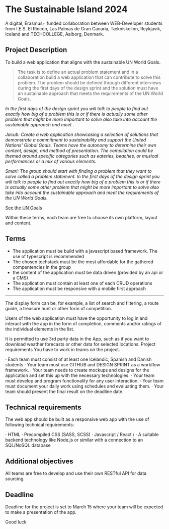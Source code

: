 # The Sustainable Island 2024
 
A digital, Erasmus+ funded collaboration between WEB-Developer students from I.E.S. El Rincon, Las Palmas de Gran Canaria, Tækniskolinn, Reykjavik, Iceland and  TECHCOLLEGE, Aalborg, Denmark.

## Project Description
To build a web application that aligns with the sustainable UN World Goals. 

> The task is to define an actual problem statement and in a collaboration build a web application that can contribute to solve this  problem. The problem should be defined through different interviews during the first days of the design sprint and the solution must have an sustainable approach that meets the requirements of the UN World Goals.

*In the first days of the design sprint you will talk to people to find out exactly how big of a problem this is or if there is actually some other problem that might be more important to solve also take into account the sustainable approach and meet .*

*Jacub: Create a web application showcasing a selection of solutions that demonstrate a commitment to sustainability and support the United Nations' Global Goals.
Teams have the autonomy to determine their own content, design, and method of presentation.
The compilation could be themed around specific categories such as eateries, beaches, or musical performances or a mix of various elements.*

*Smari: The group should start with finding a problem that they want to solve called a problem statement. In the first days of the design sprint you will talk to people to find out exactly how big of a problem this is or if there is actually some other problem that might be more important to solve also take into account the sustainable approach and meet the requirements of the UN World Goals.*

[See the UN Goals](https://sdgs.un.org/goals)
 
Within these terms, each team are free to choose its own platform, layout and content.

## Terms

- The application must be build with a javascript based framework. The use of typescript is recommended
- The chosen techstack must be the most affordable for the gathered compentencies in the group
- the content of the application must be data driven (provided by an api or a CMS)
- The application must contain at least one of each CRUD operations
- The application must be responsive with a mobile first approach
___
 
The display form can be, for example, a list of search and filtering, a route guide, a treasure hunt or other form of competition.
 
Users of the web application must have the opportunity to log in and interact with the app in the form of completion, comments and/or ratings of the individual elements in the list.
 
It is permitted to use 3rd party data in the App, such as if you want to download weather forecasts or other data for selected locations.
Project requirements
You have to work in teams on the project.
 
·  	Each team must consist of at least one Icelandic, Spanish and Danish students
·  	Your team must use GITHUB and DESIGN SPRINT as a workflow framework.
·  	Your team needs to create mockups and designs for the application and set this up with the necessary technologies.
·  	Your team must develop and program functionality for any user interaction.
·  	Your team must document your daily work using schedules and evaluating them.
·  	Your team should present the final result on the deadline date.

## Technical requirements
The web app should be built as a responsive web app with the use of following technical requirements:

·  	HTML
·  	Precompiled CSS (SASS, SCSS)
·  	Javascript / React /
·  	A suitable backend technology like Node.js or similar with a connection to an SQL/NoSQL database

## Additional objectives
All teams are free to develop and use their own RESTful API for data sourcing.

## Deadline
Deadline for the project is set to March 15 where your team will be expected to make a presentation of the app.
 
Good luck
 
 

